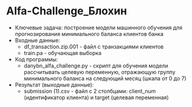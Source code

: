 # Alfa-Challenge_Блохин
- Ключевые задача: построение модели машинного обучения для прогнозирования минимального баланса клиентов банка
- Входные данные:
  - df_transaction.zip.001 - файл с транзакциями клиентов
  - train.pa - обучающая выборка
- Код программы:
  - danybn_alfa_challenge.py - скрипт для обучения модели рассчитывать целевую переменную, отражающую группу минимального баланса на следующий месяц (шкала от 0 до 7)
- Результат (выходные данные):
  - submission (1).csv - файл с 2 столбцами: client_num (идентификатор клиента) и target (целевая переменная)

